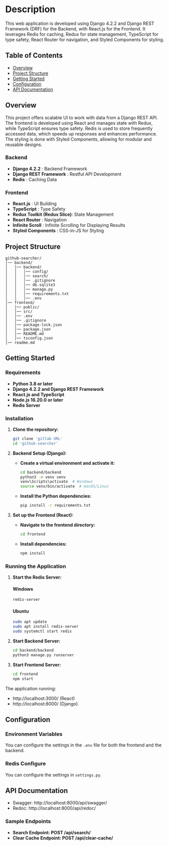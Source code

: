 # Description

This web application is developed using Django 4.2.2 and Django REST Framework (DRF) for the Backend, with React.js for the Frontend. It leverages Redis for caching, Redux for state management, TypeScript for type safety, React Router for navigation, and Styled Components for styling.

## Table of Contents

- [Overview](#overview)
- [Project Structure](#project-structure)
- [Getting Started](#getting-started)
- [Configuration](#configuration)
- [API Documentation](#api-documentation)

## Overview

This project offers scalable UI to work with data from a Django REST API. The frontend is developed using React and manages state with Redux, while TypeScript ensures type safety. Redis is used to store frequently accessed data, which speeds up responses and enhances performance. The styling is done with Styled Components, allowing for modular and reusable designs.

### Backend

- **Django 4.2.2** : Backend Framework
- **Django REST Framework** : Restful API Development
- **Redis** : Caching Data

### Frontend

- **React.js** : UI Building
- **TypeScript** : Type Safety
- **Redux Toolkit (Redux Slice)**: State Management
- **React Router** : Navigation
- **Infinite Scroll** : Infinite Scrolling for Displaying Results
- **Styled Components** : CSS-in-JS for Styling

## Project Structure

```
github-searcher/
│── backend/
│   │── backend/
│   │   │── config/
│   │   │── search/
│   │   │── .gitignore
│   │   │── db.sqlite3
│   │   │── manage.py
│   │   │── requirements.txt
│   │   │── .env
│── frontend/
│   │── public/
│   │── src/
│   │── .env
│   │── .gitignore
│   │── package-lock.json
│   │── package.json
│   │── README.md
│   │── tsconfig.json
│── readme.md
```

## Getting Started

### Requirements

- **Python 3.8 or later**
- **Django 4.2.2 and Django REST Framework**
- **React.js and TypeScript**
- **Node.js 16.20.0 or later**
- **Redis Server**

### Installation

1. **Clone the repository:**

   ```bash
   git clone 'gitlab URL'
   cd 'github-searcher'
   ```

2. **Backend Setup (Django):**

   - **Create a virtual environment and activate it:**
     ```bash
     cd backend/backend
     python3 -m venv venv
     venv\Scripts\activate  # Windows
     source venv/bin/activate  # macOS/Linux
     ```
   - **Install the Python dependencies:**
     ```bash
     pip install -r requirements.txt
     ```

3. **Set up the Frontend (React):**
   - **Navigate to the frontend directory:**
     ```bash
     cd frontend
     ```
   - **Install dependencies:**
     ```bash
     npm install
     ```

### Running the Application

1. **Start the Redis Server:**
   #### Windows
   ```bash
   redis-server
   ```
   #### Ubuntu
   ```bash
   sudo apt update
   sudo apt install redis-server
   sudo systemctl start redis
   ```
2. **Start Backend Server:**
   ```bash
   cd backend/backend
   python3 manage.py runserver
   ```
3. **Start Frontend Server:**
   ```bash
   cd frontend
   npm start
   ```

The application running:

- http://localhost:3000/ (React)
- http://localhost:8000/ (Django).

## Configuration

### Environment Variables

You can configure the settings in the `.env` file for both the frontend and the backend.

### Redis Configure

You can configure the settings in `settings.py`.

## API Documentation

- Swagger: http://localhost:8000/api/swagger/
- Redoc: http://localhost:8000/api/redoc/

### Sample Endpoints

- **Search Endpoint: POST /api/search/**
- **Clear Cache Endpoint: POST /api/clear-cache/**
